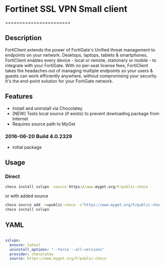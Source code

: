 # Fortinet SSL VPN Small client

=======================

## Description

FortiClient extends the power of FortiGate's Unified threat management to endpoints on your network. Desktops, laptops, tablets & smartphones, FortiClient enables every device - local or remote, stationary or mobile - to integrate with your FortiGate. With no per-seat license fees, FortiClient takes the headaches out of managing multiple endpoints so your users & guests can work efficiently anywhere, without compromising your security. It's the end-point solution for your FortiGate network.

## Features

* Install and uninstall via Chocolatey
* [NEW] Tests local source (if exists) to prevent dowloading package from Internet
* Requires source path to MyGet

### 2016-06-20 Build 4.0.2329

* initial package

## Usage

### Direct

```cmd
choco install sslvpn -source https://www.myget.org/F/public-choco

```

or with added source

```cmd
choco source add -n=public-choco -s"https://www.myget.org/F/public-choco" --priority=10
choco install sslvpn

```

## YAML

```yaml

sslvpn:
  ensure: latest
  uninstall_options: "--force --all-versions"
  provider: chocolatey
  source: https://www.myget.org/F/public-choco
```